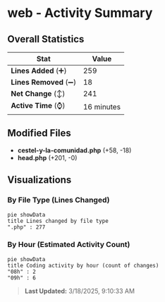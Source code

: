 # web - Activity Summary 

## Overall Statistics

| Stat                   | Value                                                             |
| ---------------------- | ----------------------------------------------------------------- |
| **Lines Added** (➕)   | 259                                          |
| **Lines Removed** (➖) | 18                                        |
| **Net Change** (↕)    | 241                |
| **Active Time** (⌚)   | 16 minutes |


## Modified Files
- **cestel-y-la-comunidad.php** (+58, -18)
- **head.php** (+201, -0)

## Visualizations

### By File Type (Lines Changed)

```mermaid
pie showData
title Lines changed by file type
".php" : 277
```

### By Hour (Estimated Activity Count)

```mermaid
pie showData
title Coding activity by hour (count of changes)
"08h" : 2
"09h" : 6
```


> **Last Updated:** 3/18/2025, 9:10:33 AM